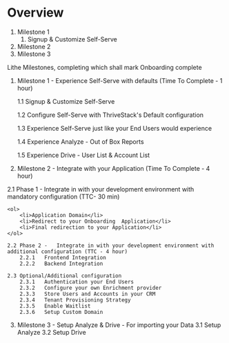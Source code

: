 # Overview

<ol type="1">
<li> Milestone 1
    <ol>
        <li>Signup & Customize Self-Serve</li>
    </ol>
</li>

<li> Milestone 2</li>

<li> Milestone 3</li>
</ol>


Lithe Milestones, completing which shall mark Onboarding complete

1.  Milestone 1 - Experience Self-Serve with defaults (Time To Complete - 1 hour)

    1.1    Signup & Customize Self-Serve

    1.2    Configure Self-Serve with ThriveStack's Default configuration

    1.3    Experience Self-Serve just like your End Users would experience

    1.4    Experience Analyze - Out of Box Reports

    1.5    Experience Drive - User List & Account List




2.  Milestone 2 - Integrate with your Application (Time To Complete - 4 hour)

   2.1 Phase 1 -  Integrate in with your development environment with mandatory configuration (TTC- 30 min)
        
    <ol>
        <li>Application Domain</li>
        <li>Redirect to your Onboarding  Application</li>
        <li>Final redirection to your Application</li>
    </ol>    
    
    2.2 Phase 2 -   Integrate in with your development environment with additional configuration (TTC - 4 hour)
        2.2.1   Frontend Integration
        2.2.2   Backend Integration

    2.3 Optional/Additional configuration
        2.3.1   Authentication your End Users
        2.3.2   Configure your own Enrichment provider
        2.3.3   Store Users and Accounts in your CRM
        2.3.4   Tenant Provisioning Strategy
        2.3.5   Enable Waitlist
        2.3.6   Setup Custom Domain

3.   Milestone 3 -   Setup Analyze & Drive - For importing your Data
    3.1    Setup Analyze
    3.2    Setup Drive

        

